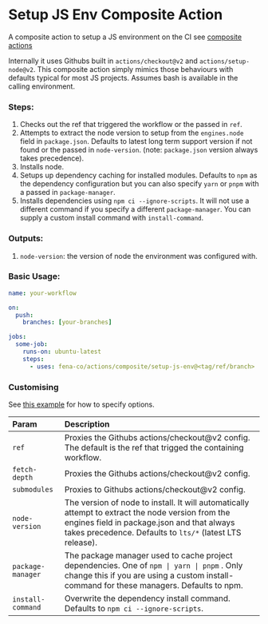 # Setup JS Env Composite Action

A composite action to setup a JS environment on the CI see [composite actions](https://docs.github.com/en/actions/creating-actions/creating-a-composite-action)

Internally it uses Githubs built in `actions/checkout@v2` and `actions/setup-node@v2`. This composite action simply mimics those behaviours with defaults typical for most JS projects. Assumes bash is available in the calling environment.

### Steps:

1. Checks out the ref that triggered the workflow or the passed in `ref`.
2. Attempts to extract the node version to setup from the `engines.node` field in `package.json`. Defaults to latest long term support version if not found or the passed in `node-version`. (note: `package.json` version always takes precedence).
3. Installs node.
4. Setups up dependency caching for installed modules. Defaults to `npm` as the dependency configuration but you can also specify `yarn` or `pnpm` with a passed in `package-manager`.
5. Installs dependencies using `npm ci --ignore-scripts`. It will not use a different command if you specify a different `package-manager`. You can supply a custom install command with `install-command`.

### Outputs:

1. `node-version`: the version of node the environment was configured with.

### Basic Usage:

```yaml
name: your-workflow

on:
  push:
    branches: [your-branches]

jobs:
  some-job:
    runs-on: ubuntu-latest
    steps:
      - uses: fena-co/actions/composite/setup-js-env@<tag/ref/branch>
```

### Customising

See [this example](../../.github/workflows/setup-js-env.example.yml) for how to specify options.

| Param | Description |
|:------|:------------|
| `ref` | Proxies the Githubs actions/checkout@v2 config. The default is the ref that trigged the containing workflow.
| `fetch-depth` | Proxies the Githubs actions/checkout@v2 config.
| `submodules` | Proxies to Githubs actions/checkout@v2 config.
| `node-version` | The version of node to install. It will automatically attempt to extract the node version from the engines field in package.json and that always takes precedence. Defaults to `lts/*` (latest LTS release).
| `package-manager` | The package manager used to cache project dependencies. One of `npm \| yarn \| pnpm` . Only change this if you are using a custom install-command for these managers. Defaults to npm.
| `install-command` | Overwrite the dependency install command. Defaults to `npm ci --ignore-scripts`.
